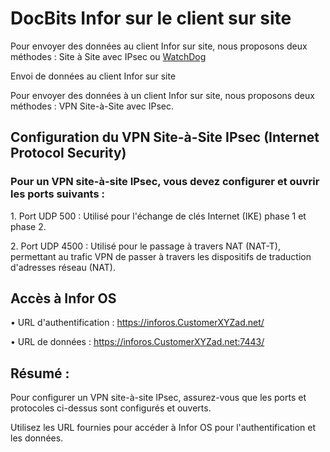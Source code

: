 # DocBits Infor sur le client sur site

Pour envoyer des données au client Infor sur site, nous proposons deux méthodes : Site à Site avec IPsec ou [WatchDog](../end-user-section/how-to-import-documents/watchdog.md)

Envoi de données au client Infor sur site

Pour envoyer des données à un client Infor sur site, nous proposons deux méthodes : VPN Site-à-Site avec IPsec.

## Configuration du VPN Site-à-Site IPsec (Internet Protocol Security)

### Pour un VPN site-à-site IPsec, vous devez configurer et ouvrir les ports suivants :

1\. Port UDP 500 : Utilisé pour l'échange de clés Internet (IKE) phase 1 et phase 2.

2\. Port UDP 4500 : Utilisé pour le passage à travers NAT (NAT-T), permettant au trafic VPN de passer à travers les dispositifs de traduction d'adresses réseau (NAT).

## Accès à Infor OS

• URL d'authentification : https://inforos.CustomerXYZad.net/

• URL de données : https://inforos.CustomerXYZad.net:7443/

## Résumé :

Pour configurer un VPN site-à-site IPsec, assurez-vous que les ports et protocoles ci-dessus sont configurés et ouverts.

Utilisez les URL fournies pour accéder à Infor OS pour l'authentification et les données.
